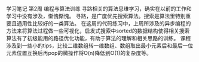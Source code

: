 学习笔记
第2周 编程与算法训练
寻路相关的算法思维学习，确实在以前的工作和学习中没有涉及，惭愧惭愧。
寻路，是广度优先搜索算法。搜索是算法里特别重要且通用性比较好的一类算法。
在这周的代码练习中，上周所涉及的异步编程的方法来将算法过程做一些可视化，启发式搜索中sorted的数据结构使得相关搜索算法有了初级能用的路径优化功能，有助于算法的理解和相关思路的训练。
课程涉及到一些小的tips，比较二维数组转一维数组、数组取出最小元素后和最后一位元素位置互换后再pop的微操作将O(n)降低到O(1)的复杂度等。